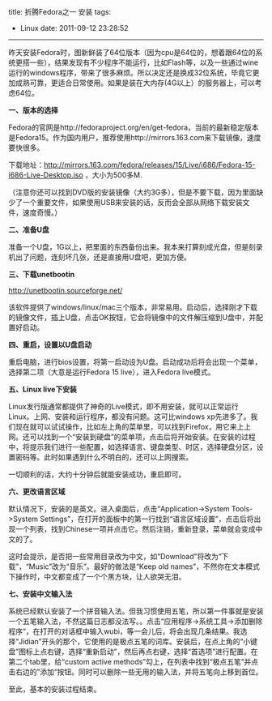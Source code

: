 title: 折腾Fedora之一 安装
tags:
  - Linux
date: 2011-09-12 23:28:52
---

昨天安装Fedora时，图新鲜装了64位版本（因为cpu是64位的，想着跟64位的系统更搭一些），结果发现有不少程序不能运行，比如Flash等，以及一些通过wine运行的windows程序，带来了很多麻烦。所以决定还是换成32位系统，毕竟它更加成熟可靠，更适合日常使用。如果是装在大内存(4G以上）的服务器上，可以考虑64位。

**一、版本的选择**

Fedora的官网是http://fedoraproject.org/en/get-fedora，当前的最新稳定版本是Fedora15。作为国内用户，推荐使用http://mirrors.163.com来下载镜像，速度要快很多。

下载地址：http://mirrors.163.com/fedora/releases/15/Live/i686/Fedora-15-i686-Live-Desktop.iso ，大小为500多M.

（注意你还可以找到DVD版的安装镜像（大约3G多），但是不要下载，因为里面缺少了一个重要文件，如果使用USB来安装的话，反而会全部从网络下载安装文件，速度奇慢。）<span id="more-6"></span>

**二、准备U盘**

准备一个U盘，1G以上，把里面的东西备份出来。我本来打算刻成光盘，但是刻录机出了问题，连刻坏几张，还是直接用U盘吧，更加方便。

**三、下载unetbootin**

http://unetbootin.sourceforge.net/

该软件提供了windows/linux/mac三个版本，非常易用。启动后，选择刚才下载的镜像文件，插上U盘，点击OK按钮，它会将镜像中的文件解压缩到U盘中，并配置好启动。

**四、重启，设置以U盘启动**

重启电脑，进行bios设置，将第一启动设为U盘。启动成功后将会出现一个菜单，选择第二项（大意是运行Fedora 15 live），进入Fedora live模式。

**五、Linux live下安装**

Linux发行版通常都提供了神奇的Live模式，即不用安装，就可以正常运行Linux。上网、安装和运行程序，都没有问题。这可比windows xp先进多了。我们现在就可以试试操作，比如左上角的菜单里，可以找到Firefox，用它来上上网。还可以找到一个“安装到硬盘”的菜单项，点击后将开始安装。在安装的过程中，将提示我们进行一些配置，如选择语言、键盘类型、时区，选择硬盘分区，设置密码等。此时如果遇到什么不明白的，还可以上网搜索。

一切顺利的话，大约十分钟后就能安装成功，重启即可。

**六、更改语言区域**

默认情况下，安装的是英文。进入桌面后，点击“Application->System Tools->System Settings&#8221;，在打开的面板中的第一行找到“语言区域设置”，点击后将出现一个列表，找到Chinese一项并点击它。然后注销，重新登录，菜单就会变成中文的了。

这时会提示，是否把一些常用目录改为中文，如“Download”将改为“下载”，“Music&#8221;改为“音乐”。最好的做法是“Keep old names&#8221;，不然你在文本模式下操作时，中文都变成了一个个黑方块，让人欲哭无泪。

**七、安装中文输入法**

系统已经默认安装了一个拼音输入法。但我习惯使用五笔，所以第一件事就是安装一个五笔输入法，不然这篇日志都没法写。。点击“应用程序->系统工具->添加删除程序“，在打开的对话框中输入wubi，等一会儿后，将会出现几条结果。我选择“Jidian&#8221;开头的那个，它使用的是极点五笔的词库。安装后，在点上角的“小键盘”图标上点右键，选择“重新启动”，然后再点右键，选择“首选项”进行配置。在第二个tab里，给“custom active methods&#8221;勾上，在列表中找到“极点五笔”并点击右边的&#8221;添加“按钮。同时可以删除一些无用的输入法，并将五笔向上移到首位。

至此，基本的安装过程结束。